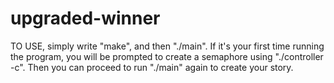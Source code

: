 # upgraded-winner

TO USE, simply write "make", and then "./main". If it's your first time running the program, you will be prompted to create a semaphore using "./controller -c". Then you can proceed to run "./main" again to create your story.